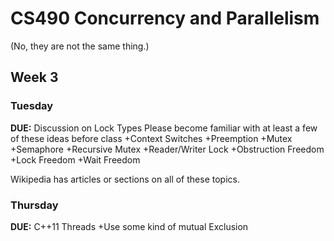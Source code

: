 # CS490 Concurrency and Parallelism
(No, they are not the same thing.)


## Week 3

### Tuesday
**DUE:** Discussion on Lock Types
Please become familiar with at least a few of these ideas before class
	+Context Switches
	+Preemption
	+Mutex
	+Semaphore
	+Recursive Mutex
	+Reader/Writer Lock
	+Obstruction Freedom
	+Lock Freedom
	+Wait Freedom

Wikipedia has articles or sections on all of these topics.


### Thursday
**DUE:** C++11 Threads
	+Use some kind of mutual Exclusion
